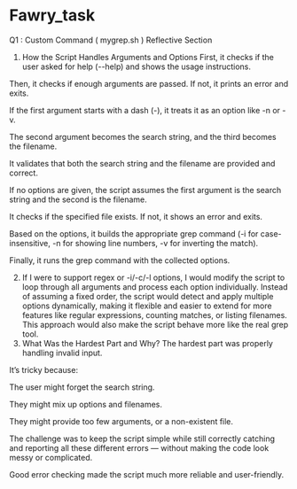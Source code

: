 # Fawry_task
Q1 : Custom Command ( mygrep.sh )
Reflective Section
1. How the Script Handles Arguments and Options
First, it checks if the user asked for help (--help) and shows the usage instructions.

Then, it checks if enough arguments are passed. If not, it prints an error and exits.

If the first argument starts with a dash (-), it treats it as an option like -n or -v.

The second argument becomes the search string, and the third becomes the filename.

It validates that both the search string and the filename are provided and correct.

If no options are given, the script assumes the first argument is the search string and the second is the filename.

It checks if the specified file exists. If not, it shows an error and exits.

Based on the options, it builds the appropriate grep command (-i for case-insensitive, -n for showing line numbers, -v for inverting the match).

Finally, it runs the grep command with the collected options.

2. If I were to support regex or -i/-c/-l options, I would modify the script to loop through all arguments and process each option individually. Instead of assuming a fixed order, the script would detect and apply multiple options dynamically, making it flexible and easier to extend for more features like regular expressions, counting matches, or listing filenames. This approach would also make the script behave more like the real grep tool.
3. What Was the Hardest Part and Why?
The hardest part was properly handling invalid input.

It’s tricky because:

The user might forget the search string.

They might mix up options and filenames.

They might provide too few arguments, or a non-existent file.

The challenge was to keep the script simple while still correctly catching and reporting all these different errors — without making the code look messy or complicated.

Good error checking made the script much more reliable and user-friendly.

